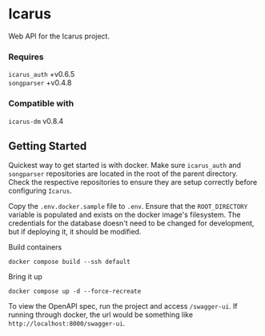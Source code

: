 # Icarus
Web API for the Icarus project.


### Requires
`icarus_auth` +v0.6.5  
`songparser` +v0.4.8

### Compatible with
`icarus-dm` v0.8.4  


## Getting Started
Quickest way to get started is with docker. Make sure `icarus_auth` and `songparser` repositories 
are located in the root of the parent directory. Check the respective repositories to ensure they
are setup correctly before configuring `Icarus`.

Copy the `.env.docker.sample` file to `.env`. Ensure that the `ROOT_DIRECTORY` variable is populated
and exists on the docker image's filesystem. The credentials for the database doesn't need to be
changed for development, but if deploying it, it should be modified.

Build containers
```
docker compose build --ssh default
```

Bring it up
```
docker compose up -d --force-recreate
```

To view the OpenAPI spec, run the project and access `/swagger-ui`. If running through docker,
the url would be something like `http://localhost:8000/swagger-ui`.
